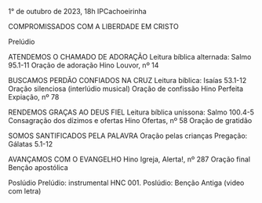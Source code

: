 1° de outubro de 2023, 18h
IPCachoeirinha

COMPROMISSADOS COM A LIBERDADE EM CRISTO

Prelúdio

ATENDEMOS O CHAMADO DE ADORAÇÃO
Leitura bíblica alternada: Salmo 95.1-11
Oração de adoração
Hino Louvor, nº 14

BUSCAMOS PERDÃO CONFIADOS NA CRUZ 
Leitura bíblica: Isaías 53.1-12
Oração silenciosa (interlúdio musical)
Oração de confissão
Hino Perfeita Expiação, nº 78

RENDEMOS GRAÇAS AO DEUS FIEL
Leitura bíblica uníssona: Salmo 100.4-5
Consagração dos dízimos e ofertas
Hino Ofertas, nº 58
Oração de gratidão

SOMOS SANTIFICADOS PELA PALAVRA
Oração pelas crianças
Pregação: Gálatas 5.1-12

AVANÇAMOS COM O EVANGELHO
Hino Igreja, Alerta!, nº 287
Oração final
Benção apostólica

Poslúdio
Prelúdio: instrumental HNC 001.
Poslúdio: Benção Antiga (video com letra)